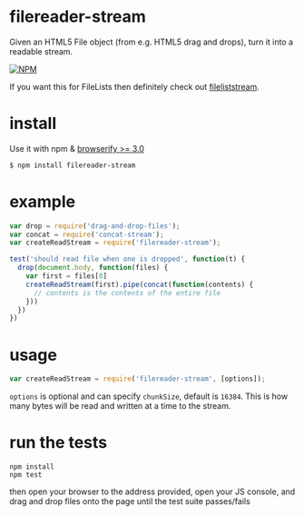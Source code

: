 # filereader-stream

Given an HTML5 File object (from e.g. HTML5 drag and drops), turn it into a readable stream.

[![NPM](https://nodei.co/npm/filereader-stream.png)](https://nodei.co/npm/filereader-stream/)

If you want this for FileLists then definitely check out [fileliststream](http://github.com/brianloveswords/fileliststream).

# install

Use it with npm & [browserify >= 3.0](/substack/node-browserify)

```bash
$ npm install filereader-stream
```

# example
```js
var drop = require('drag-and-drop-files');
var concat = require('concat-stream');
var createReadStream = require('filereader-stream');

test('should read file when one is dropped', function(t) {
  drop(document.body, function(files) {
    var first = files[0]
    createReadStream(first).pipe(concat(function(contents) {
      // contents is the contents of the entire file
    }))
  })
})
```

# usage

```js
var createReadStream = require('filereader-stream', [options]);
```

`options` is optional and can specify `chunkSize`, default is `16384`. This is how many bytes will be read and written at a 
time to the stream.

# run the tests

```
npm install
npm test
```

then open your browser to the address provided, open your JS console, and drag and drop files onto the page until the test suite passes/fails
